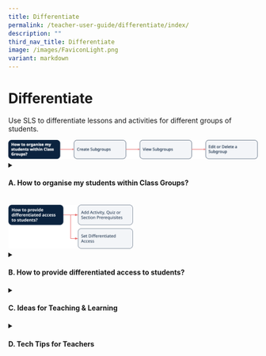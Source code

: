 ```yaml
---
title: Differentiate
permalink: /teacher-user-guide/differentiate/index/
description: ""
third_nav_title: Differentiate
image: /images/FaviconLight.png
variant: markdown
---
```

<h1>Differentiate</h1>
<p>Use SLS to differentiate lessons and activities for different groups of students.</p>
<img alt="Differentiate" src="/images/2Teacher/Flow-Differentiate1.svg">
<details>
 <summary><h4>A. How to organise my students within Class Groups?</h4></summary>
<ul>
    <li><a target="_blank" href="/teacher-user-guide/differentiate/create-subgroups/">(A1) Create Subgroups</a></li>
    <li><a target="_blank" href="/teacher-user-guide/differentiate/view-subgroups/">(A2) View Subgroups</a></li>
    <li><a target="_blank" href="/teacher-user-guide/differentiate/edit-and-delete-a-subgroup/">(A3) Edit &amp; Delete a Subgroup</a></li>
  </ul>
</details>
<br>
<img alt="Differentiate" style="width: 50%;" src="/images/2Teacher/Flow_Differentiate2.png">
<details>
 <summary><h4>B. How to provide differentiated access to students?</h4></summary>
<ul>
<li><a target="_blank" href="/teacher-user-guide/differentiate/add-activity-quiz-section-prerequisites/">(B1,i) Add Activity, Quiz or Section Prerequisites</a></li>
<li><a target="_blank" href="/teacher-user-guide/differentiate/set-differentiated-access/">(B1,ii) Set Differentiated Access</a></li>
</ul>
</details>
<details>
<summary><h4>C. Ideas for Teaching &amp; Learning</h4></summary>
<ul>
<li><a target="_blank" href="/teachers/sls-superhero-quiz/differentiate-learning-lessons-and-activities/">(C1,i) Differentiate Learning Modules and Activities</a></li>
<li><a target="_blank" href="http://for.edu.sg/EVS">(C1,ii) Eliciting Voices of Students with Diverse Learning Needs</a></li>
</ul>
</details>
<details>
<summary>
<h4>D. Tech Tips for Teachers</h4>
</summary>
<ol>
<li><p><strong>Must students link their iCON accounts with SLS?</strong></p>
<p> SLS will work with any Google account. However, we recommend students link their student iCON accounts to ensure seamless learning.</p>
</li>
<li><strong>How can SLS support differentiation for common curriculum subjects or the upcoming FSBB in secondary school context?</strong>
<p>Schools can utilise SLS features such as subgroups to support differentiation and/or FSBB.</p>
<p>Teachers can form subgroups within the class. This functionality is useful for FSBB as teachers can now specify scaffolding activities for students of lower readiness, and also create stretch activities for students of higher readiness after they have completed the compulsory activities.</p>
<p>Alternatively, teachers can make use of Activity Prerequisites (R20) to cater to students of different levels of readiness.</p></li>
</ol>
</details>